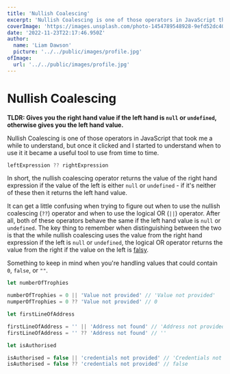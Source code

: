 ```yaml
---
title: 'Nullish Coalescing'
excerpt: 'Nullish Coalescing is one of those operators in JavaScript that took me a while to understand, but once it clicked and I started to understand when to use it it became a useful tool to use from time to time.'
coverImage: 'https://images.unsplash.com/photo-1454789548928-9efd52dc4031?ixlib=rb-4.0.3&ixid=MnwxMjA3fDB8MHxwaG90by1wYWdlfHx8fGVufDB8fHx8&auto=format&fit=crop&w=1760&q=80'
date: '2022-11-23T22:17:46.950Z'
author:
  name: 'Liam Dawson'
  picture: '../../public/images/profile.jpg'
ofImage:
  url: '../../public/images/profile.jpg'
---
```


# Nullish Coalescing

**TLDR: Gives you the right hand value if the left hand is `null` or `undefined`, otherwise gives you the left hand value.**

Nullish Coalescing is one of those operators in JavaScript that took me a while to understand, but once it clicked and I started to understand when to use it it became a useful tool to use from time to time.

```javascript
leftExpression ?? rightExpression
```

In short, the nullish coalescing operator returns the value of the right hand expression if the value of the left is either `null` or `undefined` - if it's neither of these then it returns the left hand value.

It can get a little confusing when trying to figure out when to use the nullish coalescing (`??`) operator and when to use the logical OR (`||`) operator. After all, both of these operators behave the same if the left hand value is `null` or `undefined`. The key thing to remember when distinguishing between the two is that the while nullish coalescing uses the value from the right hand expression if the left is `null` or `undefined`, the logical OR operator returns the value from the right if the value on the left is [falsy](https://developer.mozilla.org/en-US/docs/Glossary/Falsy).

Something to keep in mind when you're handling values that could contain `0`, `false`, or `""`.

```javascript
let numberOfTrophies

numberOfTrophies = 0 || 'Value not provided' // 'Value not provided'
numperOfTrophies = 0 ?? 'Value not provided' // 0

let firstLineOfAddress

firstLineOfAddress = '' || 'Address not found' // 'Address not provided'
firstLineOfAddress = '' ?? 'Address not found' // ''

let isAuthorised

isAuthorised = false || 'credentials not provided' // 'Credentials not provided'
isAuthorised = false ?? 'credentials not provided' // false
```
